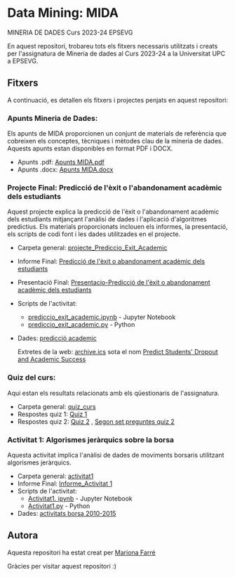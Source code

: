 # Data Mining: MIDA
 MINERIA DE DADES Curs 2023-24 EPSEVG

En aquest repositori, trobareu tots els fitxers necessaris utilitzats i creats per l'assignatura de Mineria de dades al Curs 2023-24 a la Universitat UPC a EPSEVG.

## Fitxers
A continuació, es detallen els fitxers i projectes penjats en aquest repositori:

### Apunts Mineria de Dades:
Els apunts de MIDA proporcionen un conjunt de materials de referència que cobreixen els conceptes, tècniques i mètodes clau de la mineria de dades. Aquests apunts estan disponibles en format PDF i DOCX.
- Apunts .pdf:  [Apunts MIDA.pdf ](https://github.com/Mariona-FT/Data-Mining-MIDA/blob/main/Apunts%20Mineria%20de%20dades.pdf)
- Apunts .docx: [Apunts MIDA.docx](https://github.com/Mariona-FT/Data-Mining-MIDA/blob/main/Apunts%20Mineria%20de%20dades.docx) 

### Projecte Final: Predicció de l'èxit o l'abandonament acadèmic dels estudiants
Aquest projecte explica la predicció de l'èxit o l'abandonament acadèmic dels estudiants mitjançant l'anàlisi de dades i l'aplicació d'algoritmes predictius. Els materials proporcionats inclouen els informes, la presentació, els scripts de codi font i les dades utilitzades en el projecte.
- Carpeta general: [projecte_Prediccio_Exit_Academic](https://github.com/Mariona-FT/Data-Mining-MIDA/tree/main/projecte_Prediccio_Exit_Academic)
- Informe Final: [Predicció de l'èxit o abandonament acadèmic dels estudiants](https://github.com/Mariona-FT/Data-Mining-MIDA/blob/main/projecte_Prediccio_Exit_Academic/Predicci%C3%B3%20l%E2%80%99%C3%A8xit%20abandonament%20acad%C3%A8mic%20estudiants.pdf)
- Presentació Final: [Presentacio-Predicció de l'èxit o abandonament acadèmic dels estudiants](https://github.com/Mariona-FT/Data-Mining-MIDA/blob/main/projecte_Prediccio_Exit_Academic/Presentacio_Predicci%C3%B3%20de%20l%E2%80%99%C3%A8xit%20o%20abandonament%20acad%C3%A8mic%20dels%20estudiants_Mariona_Farr%C3%A9.pdf)
- Scripts de l'activitat:
  -  [prediccio_exit_academic.ipynb](https://github.com/Mariona-FT/Data-Mining-MIDA/blob/main/projecte_Prediccio_Exit_Academic/prediccio_exit_academic.ipynb) - Jupyter Notebook 
  -  [prediccio_exit_academic.py](https://github.com/Mariona-FT/Data-Mining-MIDA/blob/main/projecte_Prediccio_Exit_Academic/prediccio_exit_academic.py) - Python
- Dades: [predicció academic ](https://github.com/Mariona-FT/Data-Mining-MIDA/blob/main/projecte_Prediccio_Exit_Academic/data.csv)

    Extretes de la web: [archive.ics](https://archive.ics.uci.edu/) sota el nom [Predict Students' Dropout and Academic Success ](https://archive.ics.uci.edu/dataset/697/predict+students+dropout+and+academic+success)


### Quiz del curs:
Aqui estan els resultats relacionats amb els qüestionaris de l'assignatura. 
- Carpeta general: [quiz_curs](https://github.com/Mariona-FT/Data-Mining-MIDA/tree/main/quiz_curs)
-  Respostes quiz 1: [Quiz 1](https://github.com/Mariona-FT/Data-Mining-MIDA/blob/main/quiz_curs/Quiz%201_2023.pdf)
-  Respostes quiz 2: [Quiz 2](https://github.com/Mariona-FT/Data-Mining-MIDA/blob/main/quiz_curs/Quiz%202_2023.pdf)
    , [Segon set preguntes quiz 2](https://github.com/Mariona-FT/Data-Mining-MIDA/blob/main/quiz_curs/Quiz%202%20-%20ChatGPT%20answers%20about%20SVMs.pdf)

### Activitat 1: Algorismes jeràrquics sobre la borsa
Aquesta activitat implica l'anàlisi de dades de moviments borsaris utilitzant algorismes jeràrquics. 
- Carpeta general: [activitat1](https://github.com/Mariona-FT/Data-Mining-MIDA/tree/main/activitat1)
- Informe Final: [Informe_Activitat 1](https://github.com/Mariona-FT/Data-Mining-MIDA/blob/main/activitat1/Informe_Activitat%201.pdf)
- Scripts de l'activitat:
  -  [Activitat1. ipynb](https://github.com/Mariona-FT/Data-Mining-MIDA/blob/main/activitat1/Activitat1.ipynb) - Jupyter Notebook 
  -  [Activitat1.py](https://github.com/Mariona-FT/Data-Mining-MIDA/blob/main/activitat1/activitat1.py) - Python
- Dades: [activitats borsa 2010-2015](https://github.com/Mariona-FT/Data-Mining-MIDA/blob/main/activitat1/company-stock-movements-2010-2015-incl.csv)


## Autora

Aquesta repositori ha estat creat per [Mariona Farré](https://github.com/Mariona-FT) 


Gràcies per visitar aquest repositori :)
